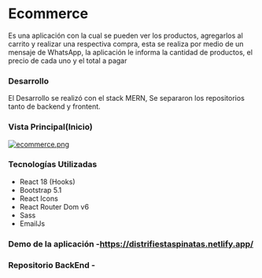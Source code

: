 # Ecommerce

Es una aplicación con la cual se pueden ver los productos, agregarlos al carrito y realizar una respectiva compra, esta se realiza por medio de un mensaje de WhatsApp, la aplicación le informa la cantidad de productos, el precio de cada uno y el total a pagar

### Desarrollo

El Desarrollo se realizó con el stack MERN, Se separaron los repositorios tanto de backend y frontent.

### Vista Principal(Inicio)

[![ecommerce.png](https://i.postimg.cc/d0yCWXN9/ecommerce.png)](https://postimg.cc/1gy4XWQg)

### Tecnologías Utilizadas

- React 18 (Hooks)
- Bootstrap 5.1
- React Icons
- React Router Dom v6
- Sass
- EmailJs

### Demo de la aplicación -https://distrifiestaspinatas.netlify.app/

### Repositorio BackEnd -

